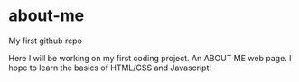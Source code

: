 # about-me
My first github repo

Here I will be working on my first coding project. An ABOUT ME web page. I hope to learn the basics of HTML/CSS and Javascript!
